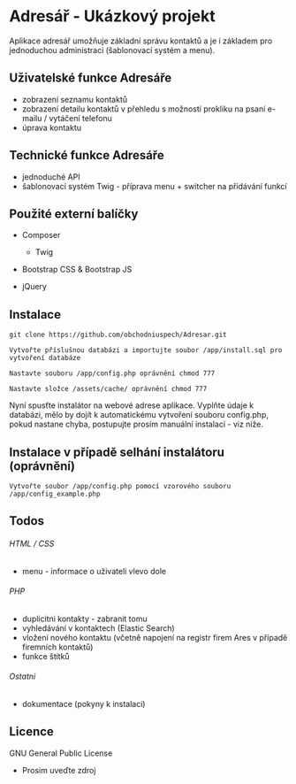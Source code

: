 # Adresář - Ukázkový projekt

Aplikace adresář umožňuje základní správu kontaktů a je i základem pro jednoduchou administraci (šablonovací systém a menu).

## Uživatelské funkce Adresáře
- zobrazení seznamu kontaktů
- zobrazení detailu kontaktů v přehledu s možností prokliku na psaní e-mailu / vytáčení telefonu
- úprava kontaktu

## Technické funkce Adresáře
- jednoduché API
- šablonovací systém Twig - příprava menu + switcher na přidávání funkcí

## Použité externí balíčky
- Composer
	- Twig

- Bootstrap CSS & Bootstrap JS
- jQuery

## Instalace 
	
```
git clone https://github.com/obchodniuspech/Adresar.git
```


```
Vytvořte příslušnou databázi a importujte soubor /app/install.sql pro vytvoření databáze
```

```
Nastavte souboru /app/config.php oprávnění chmod 777
```
```
Nastavte složce /assets/cache/ oprávnění chmod 777
```


Nyní spusťte instalátor na webové adrese aplikace. Vyplňte údaje k databázi, mělo by dojít k automatickému vytvoření souboru config.php, pokud nastane chyba, postupujte prosím manuální instalací - viz níže.

## Instalace v případě selhání instalátoru (oprávnění)
```
Vytvořte soubor /app/config.php pomocí vzorového souboru /app/config_example.php
```

## Todos 

###### HTML / CSS
- menu - informace o uživateli vlevo dole 

###### PHP
- duplicitni kontakty - zabranit tomu
- vyhledávání v kontaktech (Elastic Search)
- vložení nového kontaktu (včetně napojení na registr firem Ares v případě firemních kontaktů)
- funkce štítků


###### Ostatni
- dokumentace (pokyny k instalaci)


## Licence

GNU General Public License
- Prosim uveďte zdroj
